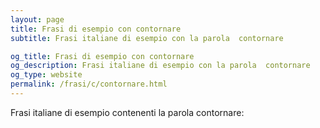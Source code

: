 ```yaml
---
layout: page
title: Frasi di esempio con contornare 
subtitle: Frasi italiane di esempio con la parola  contornare

og_title: Frasi di esempio con contornare 
og_description: Frasi italiane di esempio con la parola  contornare
og_type: website
permalink: /frasi/c/contornare.html
---
```


Frasi italiane di esempio contenenti la parola contornare:


